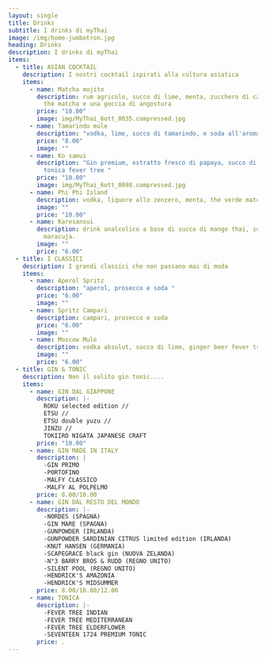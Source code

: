 ```yaml
---
layout: single
title: Drinks
subtitle: I drinks di myThai
image: /img/home-jumbotron.jpg
heading: Drinks
description: I drinks di myThai
items:
  - title: ASIAN COCKTAIL
    description: I nostri cocktail ispirati alla cultura asiatica
    items:
      - name: Matcha mojito
        description: rum agricolo, succo di lime, menta, zucchero di canna, polvere di
          thè matcha e una goccia di angostura
        price: "10.00"
        image: img/MyThai_6ott_0035.compressed.jpg
      - name: Tamarindo mule
        description: "vodka, lime, succo di tamarindo, e soda all'aroma di limone "
        price: "8.00"
        image: ""
      - name: Ko samui
        description: "Gin premium, estratto fresco di papaya, succo di lime, menta,
          tonica fever tree "
        price: "10.00"
        image: img/MyThai_6ott_0098.compressed.jpg
      - name: Phi Phi Island
        description: vodka, liquore allo zenzero, menta, the verde matcha al gusto yuzu
        image: ""
        price: "10.00"
      - name: Karesansui
        description: drink analcolico a base di succo di mango thai, soda all'ananas e
          maracuja.
        image: ""
        price: "6.00"
  - title: I CLASSICI
    description: I grandi classici che non passano mai di moda
    items:
      - name: Aperol Spritz
        description: "aperol, prosecco e soda "
        price: "6.00"
        image: ""
      - name: Spritz Campari
        description: campari, prosecco e soda
        price: "6.00"
        image: ""
      - name: Moscow Mule
        description: vodka absolut, succo di lime, ginger beer fever tree
        image: ""
        price: "6.00"
  - title: GIN & TONIC
    description: Non il solito gin tonic....
    items:
      - name: GIN DAL GIAPPONE
        description: |-
          ROKU selected edition //
          ETSU //
          ETSU double yuzu //
          JINZU //
          TOKIIRO NIGATA JAPANESE CRAFT
        price: "10.00"
      - name: GIN MADE IN ITALY
        description: |
          -GIN PRIMO
          -PORTOFINO
          -MALFY CLASSICO
          -MALFY AL POLPELMO 
        price: 8.00/10.00
      - name: GIN DAL RESTO DEL MONDO
        description: |-
          -NORDES (SPAGNA)
          -GIN MARE (SPAGNA)
          -GUNPOWDER (IRLANDA)
          -GUNPOWDER SARDINIAN CITRUS limited edition (IRLANDA)
          -KNUT HANSEN (GERMANIA)
          -SCAPEGRACE black gin (NUOVA ZELANDA)
          -N°3 BARRY BROS & RUDD (REGNO UNITO)
          -SILENT POOL (REGNO UNITO)
          -HENDRICK'S AMAZONIA
          -HENDRICK'S MIDSUMMER
        price: 8.00/10.00/12.00
      - name: TONICA
        description: |-
          -FEVER TREE INDIAN
          -FEVER TREE MEDITERRANEAN 
          -FEVER TREE ELDERFLOWER
          -SEVENTEEN 1724 PREMIUM TONIC
        price: .
---
```

